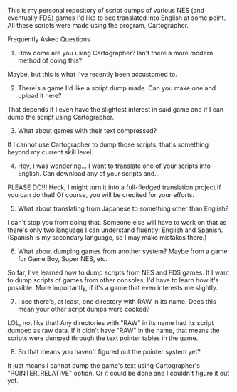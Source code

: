 This is my personal repository of script dumps of various NES (and eventually FDS) games I'd like to see translated into English at some point.  All these scripts were made using the program, Cartographer.

Frequently Asked Questions

1.  How come are you using Cartographer?  Isn't there a more modern method of doing this?

Maybe, but this is what I've recently been accustomed to.

2.  There's a game I'd like a script dump made.  Can you make one and upload it here?

That depends if I even have the slightest interest in said game and if I can dump the script using Cartographer.

3.  What about games with their text compressed?

If I cannot use Cartographer to dump those scripts, that's something beyond my current skill level.

4.  Hey, I was wondering... I want to translate one of your scripts into English.  Can download any of your scripts and...

PLEASE DO!!!  Heck, I might turn it into a full-fledged translation project if you can do that!  Of course, you will be credited for your efforts.

5.  What about translating from Japanese to something other than English?

I can't stop you from doing that.  Someone else will have to work on that as there's only two language I can understand fluently: English and Spanish.  (Spanish is my secondary language, so I may make mistakes there.)

6.  What about dumping games from another system?  Maybe from a game for Game Boy, Super NES, etc.

So far, I've learned how to dump scripts from NES and FDS games.  If I want to dump scripts of games from other consoles, I'd have to learn how it's possible.  More importantly, if it's a game that even interests me slightly.

7.  I see there's, at least, one directory with RAW in its name.  Does this mean your other script dumps were cooked?

LOL, not like that!  Any directories with "RAW" in its name had its script dumped as raw data.  If it didn't have "RAW" in the name, that means the scripts were dumped through the text pointer tables in the game.

8.  So that means you haven't figured out the pointer system yet?

It just means I cannot dump the game's text using Cartographer's "POINTER_RELATIVE" option.  Or it could be done and I couldn't figure it out yet.
